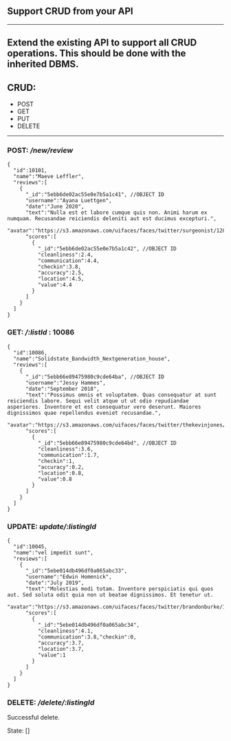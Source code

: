 ## Support CRUD from your API
________________________________
## Extend the existing API to support all CRUD operations. This should be done with the inherited DBMS.

## CRUD:
  * POST
  * GET
  * PUT
  * DELETE

_____________________________________________________________

### POST: */new/review*
```
{
  "id":10101,
  "name":"Maeve Leffler",
  "reviews":[
    {
      "_id":"5ebb6de02ac55e0e7b5a1c41", //OBJECT ID
      "username":"Ayana Luettgen",
      "date":"June 2020",
      "text":"Nulla est et labore cumque quis non. Animi harum ex numquam. Recusandae reiciendis deleniti aut est ducimus excepturi.",
      "avatar":"https://s3.amazonaws.com/uifaces/faces/twitter/surgeonist/128.jpg",
      "scores":[
        {
          "_id":"5ebb6de02ac55e0e7b5a1c42", //OBJECT ID
          "cleanliness":2.4,
          "communication":4.4,
          "checkin":3.8,
          "accuracy":2.5,
          "location":4.5,
          "value":4.4
        }
      ]
    }
  ]
}
```

### GET: */:listId* : 10086
```
{
  "id":10086,
  "name":"Solidstate_Bandwidth_Nextgeneration_house",
  "reviews":[
    {
      "_id":"5ebb66e89475980c9cde64ba", //OBJECT ID
      "username":"Jessy Hammes",
      "date":"September 2018",
      "text":"Possimus omnis et voluptatem. Quas consequatur at sunt reiciendis labore. Sequi velit atque ut ut odio repudiandae asperiores. Inventore et est consequatur vero deserunt. Maiores dignissimos quae repellendus eveniet recusandae.",
      "avatar":"https://s3.amazonaws.com/uifaces/faces/twitter/thekevinjones/128.jpg",
      "scores":[
        {
          "_id":"5ebb66e89475980c9cde64bd", //OBJECT ID
          "cleanliness":3.6,
          "communication":1.7,
          "checkin":1,
          "accuracy":0.2,
          "location":0.8,
          "value":0.8
        }
      ]
    }
  ]
}
```

### UPDATE: *update/:listingId*

```
{
  "id":10045,
  "name":"vel impedit sunt",
  "reviews":[
    {
      "_id":"5ebe014db496df0a065abc33",
      "username":"Edwin Homenick",
      "date":"July 2019",
      "text":"Molestias modi totam. Inventore perspiciatis qui quos aut. Sed soluta odit quia non ut beatae dignissimos. Et tenetur ut.
      "avatar":"https://s3.amazonaws.com/uifaces/faces/twitter/brandonburke/128.jpg",
      "scores":[
        {
          "_id":"5ebe014db496df0a065abc34",
          "cleanliness":4.1,
          "communication":3.8,"checkin":0,
          "accuracy":3.7,
          "location":3.7,
          "value":1
        }
      ]
    }
  ]
}
```

### DELETE: */delete/:listingId*

Successful delete.

State: []